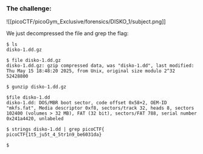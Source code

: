 ### The challenge:
![[picoCTF/picoGym_Exclusive/forensics/DISKO_1/subject.png]]

We just decompressed the file and grep the flag:
```
$ ls
disko-1.dd.gz

$ file disko-1.dd.gz 
disko-1.dd.gz: gzip compressed data, was "disko-1.dd", last modified: Thu May 15 18:48:20 2025, from Unix, original size modulo 2^32 52428800

$ gunzip disko-1.dd.gz 

$file disko-1.dd 
disko-1.dd: DOS/MBR boot sector, code offset 0x58+2, OEM-ID "mkfs.fat", Media descriptor 0xf8, sectors/track 32, heads 8, sectors 102400 (volumes > 32 MB), FAT (32 bit), sectors/FAT 788, serial number 0x241a4420, unlabeled

$ strings disko-1.dd | grep picoCTF{
picoCTF{1t5_ju5t_4_5tr1n9_be6031da}

$ 
```
